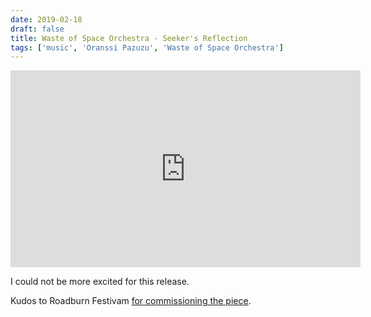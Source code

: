 ```yaml
---
date: 2019-02-18
draft: false
title: Waste of Space Orchestra - Seeker's Reflection
tags: ['music', 'Oranssi Pazuzu', 'Waste of Space Orchestra']
---
```


<iframe class="aspect-video w-full" width="560" height="315" src="https://www.youtube-nocookie.com/embed/V8ia-nyd_K8?controls=0" frameborder="0" allow="accelerometer; autoplay; encrypted-media; gyroscope; picture-in-picture" allowfullscreen></iframe>

I could not be more excited for this release.

Kudos to Roadburn Festivam [for commissioning the piece](https://roadburn.com/premiere-waste-of-space-orchestra-seekers-reflection/).<!-- excerpt -->
